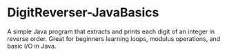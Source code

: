 # DigitReverser-JavaBasics
A simple Java program that extracts and prints each digit of an integer in reverse order. Great for beginners learning loops, modulus operations, and basic I/O in Java.
